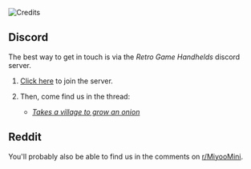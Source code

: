 ![Credits](https://user-images.githubusercontent.com/98862735/179129117-5343b6d6-f4c7-4ae2-8ceb-a93aae65a90f.png)


## Discord

The best way to get in touch is via the *Retro Game Handhelds* discord server.

1. <a href="https://discord.gg/Jd2azKX">Click here</a> to join the server.

2. Then, come find us in the thread:

   - <a href="https://discord.com/channels/529983248114122762/931367023588569180"><i>Takes a village to grow an onion</i></a>


## Reddit

You'll probably also be able to find us in the comments on [r/MiyooMini](https://www.reddit.com/r/MiyooMini).
